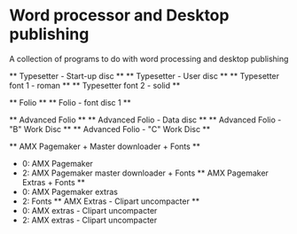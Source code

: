 # Word processor and Desktop publishing
A collection of programs to do with word processing and desktop publishing

** Typesetter - Start-up disc **
** Typesetter - User disc **
** Typesetter font 1 - roman **
** Typesetter font 2 - solid **

** Folio **
** Folio - font disc 1 **

** Advanced Folio **
** Advanced Folio - Data disc **
** Advanced Folio - "B" Work Disc **
** Advanced Folio - "C" Work Disc **

** AMX Pagemaker + Master downloader + Fonts **
- 0: AMX Pagemaker
- 2: AMX Pagemaker master downloader + Fonts
** AMX Pagemaker Extras + Fonts **
- 0: AMX Pagemaker extras
- 2: Fonts
** AMX Extras - Clipart uncompacter **
- 0: AMX extras - Clipart uncompacter
- 2: AMX extras - Clipart uncompacter

